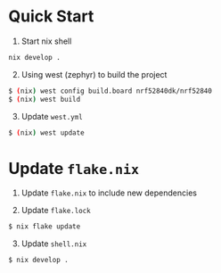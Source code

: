 # Quick Start
1. Start nix shell

```bash
nix develop .
```

2. Using west (zephyr) to build the project

```bash
$ (nix) west config build.board nrf52840dk/nrf52840
$ (nix) west build 
```

3. Update `west.yml` 

```bash
$ (nix) west update
```

# Update `flake.nix`

1. Update `flake.nix` to include new dependencies

2. Update `flake.lock`

```bash
$ nix flake update
```

3. Update `shell.nix`

```bash
$ nix develop .
```
